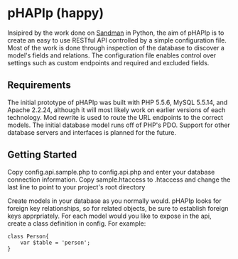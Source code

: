 # pHAPIp (happy)

Insipired by the work done on [Sandman][1] in Python, the aim of pHAPIp is to create an easy to use RESTful API controlled by a simple configuration file. Most of the work is done through inspection of the database to discover a model's fields and relations. The configuration file enables control over settings such as custom endpoints and required and excluded fields.

## Requirements

The initial prototype of pHAPIp was built with PHP 5.5.6, MySQL 5.5.14, and Apache 2.2.24, although it will most likely work on earlier versions of each technology. Mod rewrite is used to route the URL endpoints to the correct models. The initial database model runs off of PHP's PDO. Support for other database servers and interfaces is planned for the future.

## Getting Started

Copy config.api.sample.php to config.api.php and enter your database connection information.
Copy sample.htaccess to .htaccess and change the last line to point to your project's root directory

Create models in your database as you normally would. pHAPIp looks for foreign key relationships, so for related objects, be sure to establish foreign keys apprpriately. For each model would you like to expose in the api, create a class definition in config. For example:

    class Person{
        var $table = 'person';
    }

[1]: https://github.com/jeffknupp/sandman

